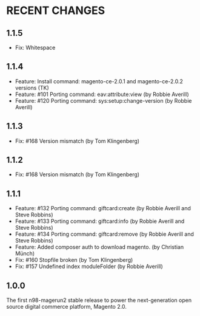 RECENT CHANGES
==============

1.1.5
-----
* Fix: Whitespace

1.1.4
-----
* Feature: Install command: magento-ce-2.0.1 and magento-ce-2.0.2 versions (TK)
* Feature: #101 Porting command: eav:attribute:view (by Robbie Averill)
* Feature: #120 Porting command: sys:setup:change-version (by Robbie Averill)

1.1.3
-----
* Fix: #168 Version mismatch (by Tom Klingenberg)

1.1.2
-----
* Fix: #168 Version mismatch (by Tom Klingenberg)

1.1.1
-----

* Feature: #132 Porting command: giftcard:create (by Robbie Averill and Steve Robbins)
* Feature: #133 Porting command: giftcard:info (by Robbie Averill and Steve Robbins)
* Feature: #134 Porting command: giftcard:remove (by Robbie Averill and Steve Robbins)
* Feature: Added composer auth to download magento. (by Christian Münch)
* Fix: #160 Stopfile broken (by Tom Klingenberg)
* Fix: #157 Undefined index moduleFolder (by Robbie Averill)

1.0.0
-----

The first n98-magerun2 stable release to power the next-generation
open source digital commerce platform, Magento 2.0.



